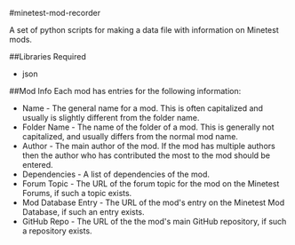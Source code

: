 #minetest-mod-recorder

A set of python scripts for making a data file with information on Minetest mods.

##Libraries Required
- json

##Mod Info
Each mod has entries for the following information:
- Name - The general name for a mod. This is often capitalized and usually is slightly different from the folder name.
- Folder Name - The name of the folder of a mod. This is generally not capitalized, and usually differs from the normal mod name.
- Author - The main author of the mod. If the mod has multiple authors then the author who has contributed the most to the mod should be entered.
- Dependencies - A list of dependencies of the mod.
- Forum Topic - The URL of the forum topic for the mod on the Minetest Forums, if such a topic exists.
- Mod Database Entry - The URL of the mod's entry on the Minetest Mod Database, if such an entry exists.
- GitHub Repo - The URL of the the mod's main GitHub repository, if such a repository exists.
